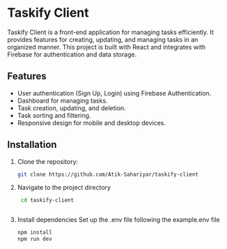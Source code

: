 # Taskify Client

Taskify Client is a front-end application for managing tasks efficiently. It provides features for creating, updating, and managing tasks in an organized manner. This project is built with React and integrates with Firebase for authentication and data storage.

## Features

- User authentication (Sign Up, Login) using Firebase Authentication.
- Dashboard for managing tasks.
- Task creation, updating, and deletion.
- Task sorting and filtering.
- Responsive design for mobile and desktop devices.

## Installation

1. Clone the repository:

   ```bash
   git clone https://github.com/Atik-Sahariyar/taskify-client


2. Navigate to the project directory
   ```bash
    cd taskify-client



4. Install dependencies
Set up the .env file following the example.env file
    ```bash
    npm install
    npm run dev
